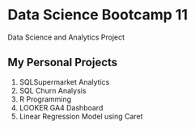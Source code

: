 # Data Science Bootcamp 11
Data Science and Analytics Project

## My Personal Projects

1. SQLSupermarket Analytics
2. SQL Churn Analysis
3. R Programming
4. LOOKER GA4 Dashboard
5. Linear Regression Model using Caret
